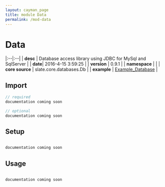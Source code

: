 ```yaml
---
layout: cayman_page
title: module Data
permalink: /mod-data
---
```


# Data

|:--|:--|
| **desc** | Database access library using JDBC for MySql and SqlServer | 
| **date**| 2016-4-15 3:59:25 |
| **version** | 0.9.1  |
| **namespace** |   |
| **core source** | slate.core.databases.Db  |
| **example** | [Example_Database](https://github.com/kishorereddy/blend-server/blob/master/src/apps/scala/slate-examples/src/main/scala/slate/examples/Example_Database.scala) |

## Import
```scala 
// required 
documentation coming soon

// optional 
documentation coming soon

```

## Setup
```scala

documentation coming soon

```

## Usage
```scala

documentation coming soon

```

